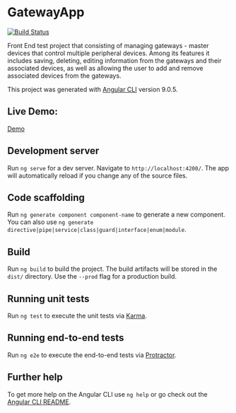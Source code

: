 # GatewayApp

[![Build Status][travis-image]][travis-url]

Front End test project that consisting of managing gateways - 
master devices that control multiple peripheral devices. Among its features it includes 
saving, deleting, editing information from the gateways and their associated devices,
as well as allowing the user to add and remove associated devices from the gateways.

This project was generated with [Angular CLI](https://github.com/angular/angular-cli) version 9.0.5.


## Live Demo:
[Demo](https://lando92.github.io/gateway-app)

## Development server

Run `ng serve` for a dev server. Navigate to `http://localhost:4200/`. The app will automatically reload if you change any of the source files.

## Code scaffolding

Run `ng generate component component-name` to generate a new component. You can also use `ng generate directive|pipe|service|class|guard|interface|enum|module`.

## Build

Run `ng build` to build the project. The build artifacts will be stored in the `dist/` directory. Use the `--prod` flag for a production build.

## Running unit tests

Run `ng test` to execute the unit tests via [Karma](https://karma-runner.github.io).

## Running end-to-end tests

Run `ng e2e` to execute the end-to-end tests via [Protractor](http://www.protractortest.org/).

## Further help

To get more help on the Angular CLI use `ng help` or go check out the [Angular CLI README](https://github.com/angular/angular-cli/blob/master/README.md).


[travis-url]: https://travis-ci.org/Lando92/gateway-app
[travis-image]: https://api.travis-ci.org/Lando92/gateway-app.svg?branch=master "Build status"
